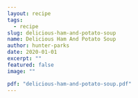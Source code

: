 ```yaml
---
layout: recipe
tags:
  - recipe
slug: delicious-ham-and-potato-soup
name: Delicious Ham And Potato Soup
author: hunter-parks
date: 2020-01-01
excerpt: ""
featured: false
image: ""

pdf: "delicious-ham-and-potato-soup.pdf"
---
```

